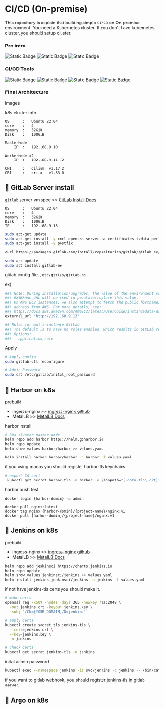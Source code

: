 # CI/CD (On-premise)

This repository is explain that building simple `CI/CD` on On-premise environment. You need a Kubernetes cluster. If you don't have kubernetes cluster, you should setup cluster.

### **Pre infra**

![Static Badge](https://img.shields.io/badge/kubernetes-1.30.0-%23326CE5?logo=kubernetes&labelColor=white)
![Static Badge](https://img.shields.io/badge/helm-3.17.1-%230F1689?logo=helm&logoColor=%230F1689&labelColor=white)
![Static Badge](https://img.shields.io/badge/docker-28.0.1-%232496ED?logo=docker&logoColor=%232496ED&labelColor=white)


### **CI/CD Tools**

![Static Badge](https://img.shields.io/badge/gitlab-17.10-%23FC6D26?logo=gitlab&logoColor=%23FC6D26&labelColor=white)
![Static Badge](https://img.shields.io/badge/harbor-2.12.0-%2360B932?logo=harbor&logoColor=%2360B932&labelColor=white)
![Static Badge](https://img.shields.io/badge/jenkins-2.492-%23D24939?logo=jenkins&logoColor=%23D24939&labelColor=white)
![Static Badge](https://img.shields.io/badge/argo-2.14.9-%23FC6D26?logo=argo&logoColor=%23EF7B4D&labelColor=white)

### **Final Architecture**

<dev>images</dev>

k8s cluster info
```
OS      :   Ubuntu 22.04
core    :   4
memory  :   32GiB
Disk    :   100GiB

MasterNode
    IP  :   192.168.9.10

WorkerNode x2
    IP  :   192.168.9.11~12

CNI     :   Cilium  v1.17.2
CRI     :   cri-o   v1.33.0
```

## **🧩 GitLab Server install**

`gitlab` server vm spec >> [GitLab Install Docs](https://about.gitlab.com/install/#ubuntu)

```
OS      :   Ubuntu 22.04
core    :   4
memory  :   32GiB
Disk    :   100GiB
IP      :   192.168.9.13
```

```bash
sudo apt-get update
sudo apt-get install -y curl openssh-server ca-certificates tzdata perl
sudo apt-get install -y postfix

curl https://packages.gitlab.com/install/repositories/gitlab/gitlab-ee/script.deb.sh | sudo bash

sudo apt update
sudo apt install gitlab-ee
```

gitlab config file. `/etc/gitlab/gitlab.rd`

ex)
```rb
##! Note: During installation/upgrades, the value of the environment variable
##! EXTERNAL_URL will be used to populate/replace this value.
##! On AWS EC2 instances, we also attempt to fetch the public hostname/IP
##! address from AWS. For more details, see:
##! https://docs.aws.amazon.com/AWSEC2/latest/UserGuide/instancedata-data-retrieval.html
external_url 'http://192.168.9.13'

## Roles for multi-instance GitLab
##! The default is to have no roles enabled, which results in GitLab running as an all-in-one instance.
##! Options:
##!   application_role
```
Apply
```bash
# Apply config
sudo gitlab-ctl reconfigure

# Admin Password
sudo cat /etc/gitlab/inital_root_password
```

## **🧩 Harbor on k8s**

prebuild 
- ingress-nginx >> [ingress-nginx github](https://github.com/kubernetes/ingress-nginx)
- MetalLB >> [MetalLB Docs](https://metallb.io/installation/)

harbor install
```bash
# k8s cluster master node
helm repo add harbor https://helm.goharbor.io
helm repo update
helm show values harbor/harbor >> values.yaml

helm install harbor harbor/harbor -n harbor -f values.yaml
```

if you using macos you should register harbor-tls keychains.
```bash
# export CA cert
 kubectl get secret harbor-tls -n harbor -o jsonpath="{.data.tls\.crt}" | base64 -d > harbor.crt
```

harbor push test
```
docker login {harbor-domin} -u admin

docker pull nginx:latest
docker tag nginx {harbor-domin}/{project-name}/nginx:v1
docker pull {harbor-domin}/{project-name}/nginx:v1
```

## **🧩 Jenkins on k8s**

prebuild
- ingress-nginx >> [ingress-nginx github](https://github.com/kubernetes/ingress-nginx)
- MetalLB >> [MetalLB Docs](https://metallb.io/installation/)

```bash
helm repo add jenkinsci https://charts.jenkins.io
helm repo update
helm show values jenkinsci/jenkins >> values.yaml
helm install jenkins jenkinsci/jenkins -n jenkins -f values.yaml
```

if not have jenkins-tls certs you should make it.
```bash
# make certs
openssl req -x509 -nodes -days 365 -newkey rsa:2048 \
  -out jenkins.crt -keyout jenkins.key \
  -subj "/CN={YOUR_DOMAIN}/O=jenkins"

# apply certs
kubectl create secret tls jenkins-tls \
  --cert=jenkins.crt \
  --key=jenkins.key \
  -n jenkins

# check certs
kubectl get secret jenkins-tls -n jenkins
```

inital admin password
```bash
kubectl exec --namespace jenkins -it svc/jenkins -c jenkins -- /bin/cat /run/secrets/additional/chart-admin-password && echo
```

if you want to gitlab webhook, you should register jenkins-tls in gitlab server.

## **🧩 Argo on k8s**
